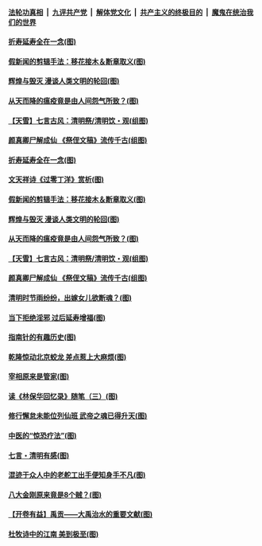 

####  [法轮功真相](../../../../basic/blob/master/README.md?t=04051930) &nbsp;|&nbsp; [九评共产党](../../../../9ping.md/blob/master/README.md?t=04051930) &nbsp;|&nbsp; [解体党文化](../../../../jtdwh.md/blob/master/README.md?t=04051930)  &nbsp;|&nbsp; [共产主义的终极目的](../../../../gczydzjmd.md/blob/master/README.md?t=04051930) &nbsp;|&nbsp; [魔鬼在统治我们的世界](../../../../mgztzwmdsj.md/blob/master/README.md?t=04051930) 

#### [折寿延寿全在一念(图)](../pages/p7/928271.md?t=04051930) 

#### [假新闻的剪辑手法：移花接木＆断章取义(图)](../pages/p7/928568.md?t=04051930) 

#### [辉煌与毁灭 漫谈人类文明的轮回(图)](../pages/p7/928269.md?t=04051930) 

#### [从天而降的瘟疫竟是由人间怨气所致？(图)](../pages/p7/928375.md?t=04051930) 

#### [【天雪】七言古风：清明祭/清明饮・观(组图)](../pages/p7/928585.md?t=04051930) 

#### [颜真卿尸解成仙 《祭侄文稿》流传千古(组图)](../pages/p7/926379.md?t=04051930) 

#### [折寿延寿全在一念(图)](../pages/p7/928271.md?t=04051930) 

#### [文天祥诗《过零丁洋》赏析(图)](../pages/p7/928360.md?t=04051930) 

#### [假新闻的剪辑手法：移花接木＆断章取义(图)](../pages/p7/928568.md?t=04051930) 

#### [辉煌与毁灭 漫谈人类文明的轮回(图)](../pages/p7/928269.md?t=04051930) 

#### [从天而降的瘟疫竟是由人间怨气所致？(图)](../pages/p7/928375.md?t=04051930) 

#### [【天雪】七言古风：清明祭/清明饮・观(组图)](../pages/p7/928585.md?t=04051930) 

#### [颜真卿尸解成仙 《祭侄文稿》流传千古(组图)](../pages/p7/926379.md?t=04051930) 

#### [清明时节雨纷纷，出嫁女儿欲断魂？(图)](../pages/p7/928229.md?t=04051930) 

#### [当下拒绝淫邪 过后延寿增福(图)](../pages/p7/928142.md?t=04051930) 

#### [指南针的有趣历史(图)](../pages/p7/927838.md?t=04051930) 

#### [乾隆惊动北京蛟龙 差点惹上大麻烦(图)](../pages/p7/928247.md?t=04051930) 

#### [宰相原来是管家(图)](../pages/p7/927841.md?t=04051930) 

#### [读《林保华回忆录》随笔（三）(图)](../pages/p7/927928.md?t=04051930) 

#### [修行懈怠未能位列仙班 武帝之魂已得升天(图)](../pages/p7/927921.md?t=04051930) 

#### [中医的“惊恐疗法”(图)](../pages/p7/927840.md?t=04051930) 

#### [七言・清明有感(图)](../pages/p7/928236.md?t=04051930) 

#### [混迹于众人中的老舵工出手便知身手不凡(图)](../pages/p7/927890.md?t=04051930) 

#### [八大金刚原来竟是8个贼？(图)](../pages/p7/927994.md?t=04051930) 

#### [【开卷有益】禹贡——大禹治水的重要文献(图)](../pages/p7/927930.md?t=04051930) 

#### [杜牧诗中的江南 美到极至(图)](../pages/p7/928144.md?t=04051930) 

